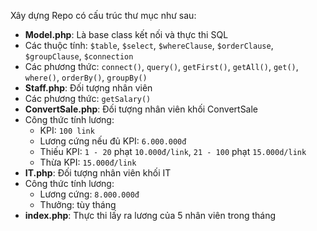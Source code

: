 Xây dựng Repo có cấu trúc thư mục như sau:

- **Model.php**: Là base class kết nối và thực thi SQL
- Các thuộc tính: `$table`, `$select`, `$whereClause`, `$orderClause`, `$groupClause`, `$connection`
- Các phương thức: `connect()`, `query()`, `getFirst()`, `getAll()`, `get()`, `where()`, `orderBy()`, `groupBy()`
- **Staff.php**: Đối tượng nhân viên
- Các phương thức: `getSalary()`
- **ConvertSale.php**: Đối tượng nhân viên khối ConvertSale
- Công thức tính lương:
    - KPI: `100 link`
    - Lương cứng nếu đủ KPI: `6.000.000đ`
    - Thiếu KPI: `1 - 20` phạt `10.000đ/link`, `21 - 100` phạt `15.000d/link`
    - Thừa KPI: `15.000đ/link`
- **IT.php**: Đối tượng nhân viên khối IT
- Công thức tính lương:
    - Lương cứng: `8.000.000đ`
    - Thưởng: tùy tháng
- **index.php**: Thực thi lấy ra lương của 5 nhân viên trong tháng
